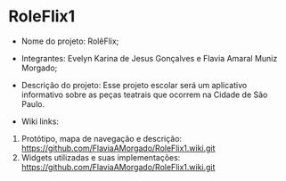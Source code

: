 # RoleFlix1
- Nome do projeto: RolêFlix;
- Integrantes: Evelyn Karina de Jesus Gonçalves e Flavia Amaral Muniz Morgado;
- Descrição do projeto: Esse projeto escolar será um aplicativo informativo sobre as peças teatrais que ocorrem na Cidade de São Paulo. 


- Wiki links:
1. Protótipo, mapa de navegação e descrição:
https://github.com/FlaviaAMorgado/RoleFlix1.wiki.git
2.  Widgets utilizadas e suas implementações: 
https://github.com/FlaviaAMorgado/RoleFlix1.wiki.git

